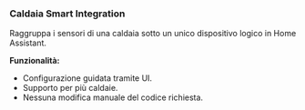 ### Caldaia Smart Integration

Raggruppa i sensori di una caldaia sotto un unico dispositivo logico in Home Assistant.

**Funzionalità:**
- Configurazione guidata tramite UI.
- Supporto per più caldaie.
- Nessuna modifica manuale del codice richiesta.
